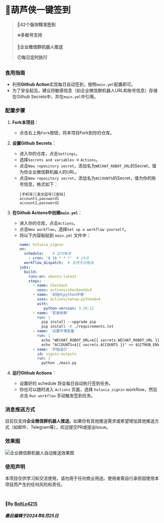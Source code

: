 # 🏅葫芦侠一键签到

> **💯42个版块精准签到**
> 
> **❇️多账号支持**
> 
> **📝企业微信群机器人推送**
> 
> **🕗每日定时执行**

### 食用指南

+ 利用**Github Action**实现每日自动签到，按照```main.yml```配置即可。
+ 为了安全起见，建议将敏感信息（如企业微信群机器人URL和账号信息）存储在Github Secrets中，并在```main.yml```中引用。

### 配置步骤

1. **Fork本项目**：
   - 点击右上角`Fork`按钮，将本项目Fork到你的仓库。

2. **设置Github Secrets**：
   - 进入你的仓库，点击`Settings`。
   - 选择`Secrets and variables` -> `Actions`。
   - 点击`New repository secret`，添加名为`WECHAT_ROBOT_URL`的Secret，值为你企业微信群机器人的URL。
   - 点击`New repository secret`，添加名为`ACCOUNTS`的Secret，值为你的账号信息，格式如下：
     ```
     [手机号][英文逗号][密码]
     account1,password1
     account2,password2
     ```

3. **在Github Actions中创建```main.yml```**：
   - 进入你的仓库，点击`Actions`。
   - 点击`New workflow`，选择`Set up a workflow yourself`。
   - 将以下内容粘贴到 `main.yml` 文件中：
     ```yaml
     name: huluxia_signin
     on:
       schedule:    # 定时触发
         - cron: '0 16 * * *'  # 24点
       workflow_dispatch:  # 支持手动触发
     jobs:
       build:
         runs-on: ubuntu-latest
         steps:
           - name: Checkout
             uses: actions/checkout@v3
           - name: '初始化python环境'
             uses: actions/setup-python@v4
             with:
                python-version: 3.10.11
           - name: '安装依赖'
             run: |
               pip install --upgrade pip
               pip install -r ./requirements.txt
           - name: '设置环境变量'
             run: |
               echo "WECHAT_ROBOT_URL=${{ secrets.WECHAT_ROBOT_URL }}" >> $GITHUB_ENV
               echo "ACCOUNTS=${{ secrets.ACCOUNTS }}" >> $GITHUB_ENV
           - name: '开始运行'
             id: signin-outputs
             run: |
               python ./main.py
     ```

4. **运行Github Actions**：
   - 设置好的 schedule 将会每日自动执行签到任务。
   - 你也可以随时进入 `Actions` 页面，选择 `huluxia_signin` workflow，然后点击 `Run workflow` 手动触发签到任务。

### 消息推送方式

目前仅支持**企业微信群机器人推送**。如果你有其他推送需求或希望增加其他推送方式（如邮件、Telegram等），欢迎提交PR或提出Issue。

### 效果图

![企业微信群机器人自动推送效果图](http://cdn.u1.huluxia.com/g4/M03/76/E0/rBAAdmQyQ7WAJmWYAAPy7GWC2XA434.jpg)

### 使用声明

本项目仅供学习和交流使用，请勿用于任何商业用途。使用者需自行承担因使用本项目而产生的任何风险和责任。

<br/>

**🚩By [BoltLv4215](https://github.com/BoltLv4215 "点个Star和Follow吧！")**<br/>
###### **最后编辑于2024年8月25日**
